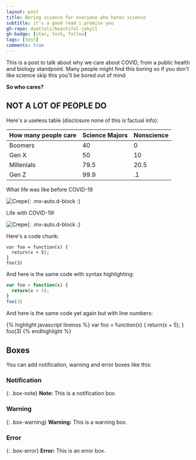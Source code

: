 ```yaml
---
layout: post
title: Boring science for everyone who hates science 
subtitle: it's a good read i promise you 
gh-repo: daattali/beautiful-jekyll
gh-badge: [star, fork, follow]
tags: [test]
comments: true
---
```


This is a post to talk about why we care about COVID, from a public health and biology standpoint. Many people might find this boring so if you don't like science skip this you'll be bored out of mind 

**So who cares?**

## NOT A LOT OF PEOPLE DO 

Here's a useless table (disclosure none of this is factual info):

| How many people care | Science Majors | Nonscience |
| :------ |:--- | :--- |
| Boomers | 40 | 0 |
| Gen X | 50 | 10 |
| Millenials | 79.5  | 20.5 |
| Gen Z | 99.9 | .1 |


What life was like before COVID-19

![Crepe](https://viewofthearts.files.wordpress.com/2019/06/img_2379.jpg){: .mx-auto.d-block :}

Life with COVID-19!

![Crepe](https://images.theconversation.com/files/332607/original/file-20200505-83757-s7cflj.jpg){: .mx-auto.d-block :}

Here's a code chunk:

~~~
var foo = function(x) {
  return(x + 5);
}
foo(3)
~~~

And here is the same code with syntax highlighting:

```javascript
var foo = function(x) {
  return(x + 5);
}
foo(3)
```

And here is the same code yet again but with line numbers:

{% highlight javascript linenos %}
var foo = function(x) {
  return(x + 5);
}
foo(3)
{% endhighlight %}

## Boxes
You can add notification, warning and error boxes like this:

### Notification

{: .box-note}
**Note:** This is a notification box.

### Warning

{: .box-warning}
**Warning:** This is a warning box.

### Error

{: .box-error}
**Error:** This is an error box.
